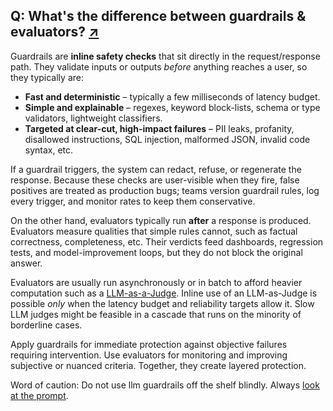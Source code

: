 ## Q: What's the difference between guardrails & evaluators? <span class="faq-individual-link">[↗](/blog/posts/evals-faq/whats-the-difference-between-guardrails-evaluators.html)</span>

Guardrails are **inline safety checks** that sit directly in the request/response path. They validate inputs or outputs _before_ anything reaches a user, so they typically are:

- **Fast and deterministic** – typically a few milliseconds of latency budget.
- **Simple and explainable** – regexes, keyword block-lists, schema or type validators, lightweight classifiers.
- **Targeted at clear-cut, high-impact failures** – PII leaks, profanity, disallowed instructions, SQL injection, malformed JSON, invalid code syntax, etc.

If a guardrail triggers, the system can redact, refuse, or regenerate the response. Because these checks are user-visible when they fire, false positives are treated as production bugs; teams version guardrail rules, log every trigger, and monitor rates to keep them conservative.

On the other hand, evaluators typically run **after** a response is produced. Evaluators measure qualities that simple rules cannot, such as factual correctness, completeness, etc. Their verdicts feed dashboards, regression tests, and model-improvement loops, but they do not block the original answer. 

Evaluators are usually run asynchronously or in batch to afford heavier computation such as a [LLM-as-a-Judge](https://hamel.dev/blog/posts/llm-judge/). Inline use of an LLM-as-Judge is possible _only_ when the latency budget and reliability targets allow it.  Slow LLM judges might be feasible in a cascade that runs on the minority of borderline cases.

Apply guardrails for immediate protection against objective failures requiring intervention. Use evaluators for monitoring and improving subjective or nuanced criteria. Together, they create layered protection.

Word of caution: Do not use llm guardrails off the shelf blindly.  Always [look at the prompt](https://hamel.dev/blog/posts/prompt/).
